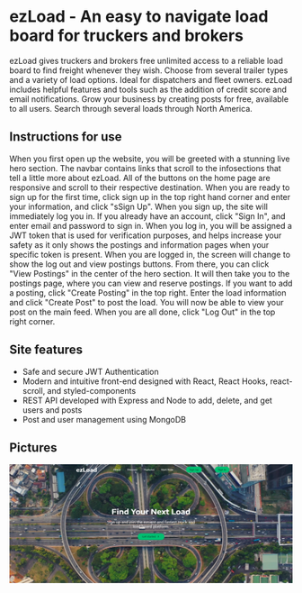 # ezLoad - An easy to navigate load board for truckers and brokers

ezLoad gives truckers and brokers free unlimited access to a reliable load board to find freight whenever they wish. Choose from several trailer types and a variety of load options. Ideal for dispatchers and fleet owners. ezLoad includes helpful features and tools such as the addition of credit score and email notifications. Grow your business by creating posts for free, available to all users. Search through several loads through North America.

## Instructions for use

When you first open up the website, you will be greeted with a stunning live hero section. The navbar contains links that scroll to the infosections that tell a little more about ezLoad. All of the buttons on the home page are responsive and scroll to their respective destination. When you are ready to sign up for the first time, click sign up in the top right hand corner and enter your information, and click "sSign Up". When you sign up, the site will immediately log you in. If you already have an account, click "Sign In", and enter email and password to sign in. When you log in, you will be assigned a JWT token that is used for verification purposes, and helps increase your safety as it only shows the postings and information pages when your specific token is present. When you are logged in, the screen will change to show the log out and view postings buttons. From there, you can click "View Postings" in the center of the hero section. It will then take you to the postings page, where you can view and reserve postings. If you want to add a posting, click "Create Posting" in the top right. Enter the load information and click "Create Post" to post the load. You will now be able to view your post on the main feed. When you are all done, click "Log Out" in the top right corner.

## Site features

- Safe and secure JWT Authentication
- Modern and intuitive front-end designed with React, React Hooks, react-scroll, and styled-components
- REST API developed with Express and Node to add, delete, and get users and posts
- Post and user management using MongoDB

## Pictures

![Hero](pics/ezLoadHero.png)

